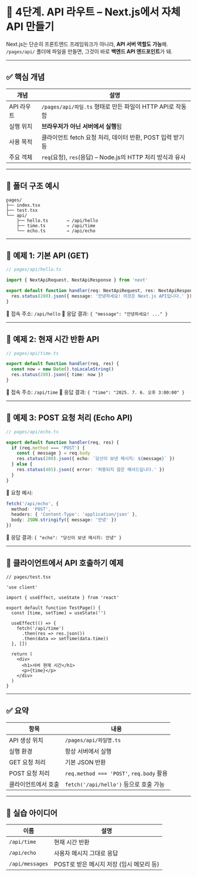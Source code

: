 # 🧩 4단계. API 라우트 – Next.js에서 자체 API 만들기

Next.js는 단순히 프론트엔드 프레임워크가 아니라, **API 서버 역할도 가능**해.
`/pages/api/` 폴더에 파일을 만들면, 그것이 바로 **백엔드 API 엔드포인트**가 돼.

---

## ✅ 핵심 개념

| 개념      | 설명                                             |
| ------- | ---------------------------------------------- |
| API 라우트 | `/pages/api/파일.ts` 형태로 만든 파일이 HTTP API로 작동함    |
| 실행 위치   | **브라우저가 아닌 서버에서 실행**됨                          |
| 사용 목적   | 클라이언트 fetch 요청 처리, 데이터 반환, POST 입력 받기 등        |
| 주요 객체   | `req`(요청), `res`(응답) – Node.js의 HTTP 처리 방식과 유사 |

---

## 📁 폴더 구조 예시

```
pages/
├── index.tsx
├── test.tsx
└── api/
    ├── hello.ts       → /api/hello
    ├── time.ts        → /api/time
    └── echo.ts        → /api/echo
```

---

## 📄 예제 1: 기본 API (GET)

```ts
// pages/api/hello.ts

import { NextApiRequest, NextApiResponse } from 'next'

export default function handler(req: NextApiRequest, res: NextApiResponse) {
  res.status(200).json({ message: '안녕하세요! 이것은 Next.js API입니다.' })
}
```

📍 접속 주소: `/api/hello`
📍 응답 결과: `{ "message": "안녕하세요! ..." }`

---

## 📄 예제 2: 현재 시간 반환 API

```ts
// pages/api/time.ts

export default function handler(req, res) {
  const now = new Date().toLocaleString()
  res.status(200).json({ time: now })
}
```

📍 접속 주소: `/api/time`
📍 응답 결과: `{ "time": "2025. 7. 6. 오후 3:00:00" }`

---

## 📄 예제 3: POST 요청 처리 (Echo API)

```ts
// pages/api/echo.ts

export default function handler(req, res) {
  if (req.method === 'POST') {
    const { message } = req.body
    res.status(200).json({ echo: `당신이 보낸 메시지: ${message}` })
  } else {
    res.status(405).json({ error: '허용되지 않은 메서드입니다.' })
  }
}
```

📍 요청 예시:

```ts
fetch('/api/echo', {
  method: 'POST',
  headers: { 'Content-Type': 'application/json' },
  body: JSON.stringify({ message: '안녕' })
})
```

📍 응답 결과: `{ "echo": "당신이 보낸 메시지: 안녕" }`

---

## 🧪 클라이언트에서 API 호출하기 예제

```tsx
// pages/test.tsx

'use client'

import { useEffect, useState } from 'react'

export default function TestPage() {
  const [time, setTime] = useState('')

  useEffect(() => {
    fetch('/api/time')
      .then(res => res.json())
      .then(data => setTime(data.time))
  }, [])

  return (
    <div>
      <h1>서버 현재 시간</h1>
      <p>{time}</p>
    </div>
  )
}
```

---

## ✅ 요약

| 항목         | 내용                                     |
| ---------- | -------------------------------------- |
| API 생성 위치  | `/pages/api/파일명.ts`                    |
| 실행 환경      | 항상 서버에서 실행                             |
| GET 요청 처리  | 기본 JSON 반환                             |
| POST 요청 처리 | `req.method === 'POST'`, `req.body` 활용 |
| 클라이언트에서 호출 | `fetch('/api/hello')` 등으로 호출 가능        |

---

## 🔧 실습 아이디어

| 이름              | 설명                         |
| --------------- | -------------------------- |
| `/api/time`     | 현재 시간 반환                   |
| `/api/echo`     | 사용자 메시지 그대로 응답             |
| `/api/messages` | POST로 받은 메시지 저장 (임시 메모리 등) |
